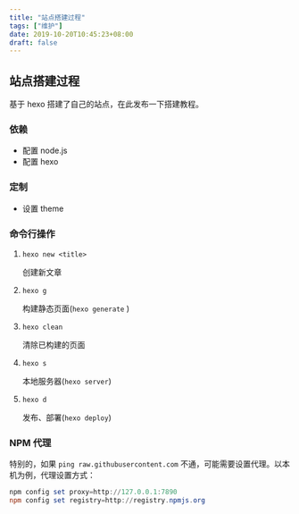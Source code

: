 ```yaml
---
title: "站点搭建过程"
tags: ["维护"]
date: 2019-10-20T10:45:23+08:00
draft: false
---
```


## 站点搭建过程

基于 hexo 搭建了自己的站点，在此发布一下搭建教程。
<!--more-->

### 依赖

+ 配置 node.js
+ 配置 hexo


### 定制
+ 设置 theme


### 命令行操作

1. `hexo new <title>`

   创建新文章

2. `hexo g`

   构建静态页面(`hexo generate` )

3. `hexo clean`

   清除已构建的页面

4. `hexo s`

   本地服务器(`hexo server`)

5. `hexo d`

   发布、部署(`hexo deploy`)

### NPM 代理

特别的，如果 `ping raw.githubusercontent.com` 不通，可能需要设置代理。以本机为例，代理设置方式：

```ps1
npm config set proxy=http://127.0.0.1:7890
npm config set registry=http://registry.npmjs.org
```
